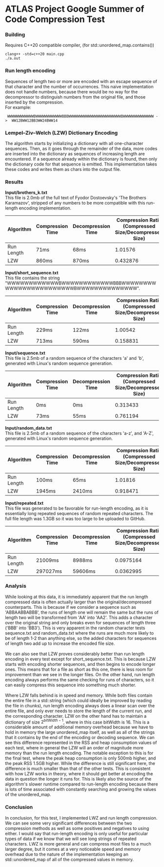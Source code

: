 # ATLAS Project Google Summer of Code Compression Test

### Building
Requires C++20 compatible compiler, (for std::unordered_map.contains())
```
clang++ -std=c++20 main.cpp
./a.out
```

### Run length encoding
Sequences of length two or more are encoded with an escape sequence of that character and the number of occurrences. 
This naive implementation does not handle numbers, because there would be no way for the decompressor to distinguish numbers from the original file, and those inserted by the compression.<br>
For example:
  ```
   WWWWWWWWWWWWBWWWWWWWWWWWWBBBWWWWWWWWWWWWWWWWWWWWWWWWBWWWWWWWWWWWWWW ->  WW12BWW12BB3WW24BWW14
```

### Lempel–Ziv–Welch (LZW) Dictionary Encoding
The algorithm starts by initializing a dictionary with all one-character sequences. Then, as it goes through the remainder of the data, more codes are inserted into the dictionary as sequences of 
increasing length are encountered. If a sequence already within the dictionary is found, then only the dictionary code for that sequence is emitted. This implementation takes these codes and writes
them as chars into the output file.

### Results

**Input/brothers_k.txt <br>**
This file is 2.0mb of the full text of Fyodor Dostoevsky's 'The Brothers Karamazov', stripped of any numbers to be more compatible with this run-length encoding implementation.

| Algorithm | Compression Time | Decompression Time | Compression Ratio <br> (Compressed Size/Decompressed Size) | Peak Heap Consumption | Peak RSS |
|-----------|------------------|--------------------|-------------------|--------------------|-------------------|
| Run Length | 71ms | 68ms |1.01576 | 4.26Mb | 8.69Mb | 
| LZW | 860ms | 870ms | 0.432876 | 93.90Mb | 93.90Mb |

**Input/short_sequence.txt <br>**
This file contains the string "WWWWWWWWWWWWBWWWWWWWWWWWWBBBWWWWWWWWWWWWWWWWWWWWWWWWBWWWWWWWWWWWWWW".

| Algorithm | Compression Time | Decompression Time | Compression Ratio <br> (Compressed Size/Decompressed Size) | Peak Heap Consumption | Peak RSS |
|-----------|------------------|--------------------|-------------------|--------------------|-------------------|
| Run Length | 229ms | 122ms | 1.00542 |90.67Kb|4.59Mb|
| LZW | 713ms | 590ms | 0.158831 | 70.86Mb | 75.37Mb|

**Input/sequence.txt <br>**
This file is 2.5mb of a random sequence of the characters 'a' and 'b', generated with Linux's random sequence generation.

| Algorithm | Compression Time | Decompression Time | Compression Ratio <br> (Compressed Size/Decompressed Size) | Peak Heap Consumption | Peak RSS |
|-----------|------------------|--------------------|-------------------|--------------------|-------------------|
| Run Length | 0ms | 0ms | 0.313433 |6.82Mb|11.10Mb|
| LZW | 73ms | 55ms | 0.761194 |89.36Mb|94.81Mb|

**Input/random_data.txt <br>**
This file is 2.5mb of a random sequence of the characters 'a-z', and 'A-Z', generated with Linux's random sequence generation.

| Algorithm | Compression Time | Decompression Time | Compression Ratio <br> (Compressed Size/Decompressed Size) | Peak Heap Consumption | Peak RSS |
|-----------|------------------|--------------------|-------------------|--------------------|-------------------|
| Run Length | 100ms | 65ms | 1.01816 |6.86Mb|11.10Mb|
| LZW | 1945ms | 2410ms | 0.918471 |126.94Mb|138.26Mb|

**Input/repeated.txt <br>**
This file was generated to be favorable for run-length encoding, as it is essentially long repeated sequences of random repeated characters. The full file length was 1.3GB so it 
was too large to be uploaded to GitHub.

| Algorithm | Compression Time | Decompression Time | Compression Ratio <br> (Compressed Size/Decompressed Size) | Peak Heap Consumption | Peak RSS |
|-----------|------------------|--------------------|-------------------|--------------------|-------------------|
| Run Length | 21009ms | 8988ms | 0.0975164 | 3.41Gb | 2.52Gb |
| LZW | 297027ms | 59606ms | 0.0362995 |4.84Gb|4.00Gb|

### Analysis

While looking at this data, it is immediately apparent that the run length compressed data is often actually larger than the original/decompressed counterparts. This is because if we consider a sequence such as 'ABBAABBABBB', the runs of length
one will remain the same but the runs of length two will be transformed from 'AA' into 'AA2'. This adds a character over the original string and only breaks even for sequences of length three ('BBB' into 'BB3'). This is very apparent in the random
character tests sequence.txt and random_data.txt where the  runs are much more likely to be of length 1-2 than anything else, so the added characters for sequences of length two add up to increase the encoded file size.
<br><br>
We can also see that LZW proves considerably better than run length encoding in every test except for short_sequence.txt. This is because LZW starts with encoding shorter sequences, and then begins to encode longer ones. This means that for a file
as short as this one, there is less room for improvement than we see in the longer files. On the other hand, run length encoding always performs the same checking for runs of characters, so it can easily compress this sequence into something 
much shorter.
<br><br>
Where LZW falls behind is in speed and memory. While both files contain the entire file in a std::string (which could ideally be improved by reading the file in chunks), run length encoding always does a linear scan over the entire file, and only ever needs to store the length of the current run, and the corresponding character. 
LZW on the other hand has to maintain a dictionary of size $2^{bitWidth-1}$, where in this case bitWidth is 16. This is a considerable amount of additional memory overhead because we have to hold in memory the large unordered_map itself, as well as all of the strings that it contains by the end of the encoding or decoding sequence.
We can see this difference represented in the RSS and heap consumption values of each test, where in general the LZW will an order of magnitude more memory than the run length encoding. The notable exception to this is for the final test, where
the peak heap consumption is only 500mb higher, and the peak RSS 1.5GB higher. While the difference is still significant here, the difference is much smaller than that of the other tests. This is consistent with how LZW works in theory, where it should
get better at encoding the data in question the longer it runs for.
This is likely also the source of the algorithm's slower runtime compared to run-length encoding because there is lots of time associated with constantly searching and growing the values of the unordered_map. 

### Conclusion
In conclusion, for this test, I implemented LWZ and run length compression. We can see some very significant differences between the two compression methods as well as some positives and negatives to using either. I would say that
run-length encoding is only useful for particular types of data if we know that we will see long strings of repeated characters. LWZ is more general and can compress most files to a much larger degree, but it comes at a very noticeable
speed and memory overhead due to the nature of the implementation keeping an std::unordered_map of all of the compressed values in memory.
